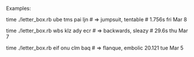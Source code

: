 Examples:

time ./letter_box.rb ube tms pai ljn # => jumpsuit, tentable # 1.756s fri Mar 8

time ./letter_box.rb wbs klz ady ecr # => backwards, sleazy # 29.6s thu Mar 7

time ./letter_box.rb eif onu clm baq # => flanque, embolic 20.121 tue Mar 5
